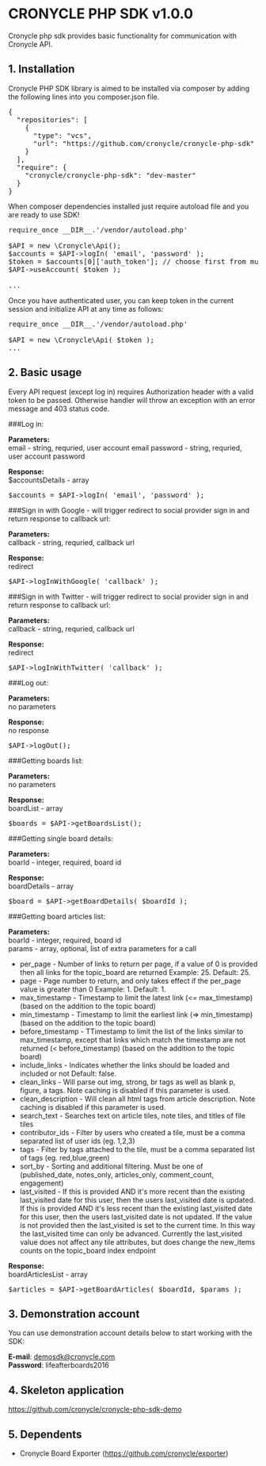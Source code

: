 # CRONYCLE PHP SDK v1.0.0


Cronycle php sdk provides basic functionality for communication with Cronycle API.


## 1. Installation

Cronycle PHP SDK library is aimed to be installed via composer by adding the following lines into you composer.json 
file.  

<pre>
{  
  "repositories": [  
    {  
      "type": "vcs",  
      "url": "https://github.com/cronycle/cronycle-php-sdk"  
    }  
  ],  
  "require": {  
    "cronycle/cronycle-php-sdk": "dev-master"  
  }  
}
</pre>    

When composer dependencies installed just require autoload file and you are ready to use SDK!
 
<pre>
require_once __DIR__.'/vendor/autoload.php'

$API = new \Cronycle\Api();
$accounts = $API->logIn( 'email', 'password' );
$token = $accounts[0]['auth_token']; // choose first from multiple accounts
$API->useAccount( $token );

...
</pre>  

Once you have authenticated user, you can keep token in the current session and initialize API at any time as follows:
 
<pre>
require_once __DIR__.'/vendor/autoload.php'

$API = new \Cronycle\Api( $token );
...
</pre>


## 2. Basic usage

Every API request (except log in) requires Authorization header with a valid token to be passed. Otherwise handler will 
throw an exception with an error message and 403 status code.  


###Log in: 
 
__Parameters:__  
email - string, requried, user account email
password - string, requried, user account password
  
__Response:__  
$accountsDetails - array  
 
<pre>
$accounts = $API->logIn( 'email', 'password' );
</pre>

###Sign in with Google - will trigger redirect to social provider sign in and return response to callback url: 
 
__Parameters:__  
callback - string, requried, callback url
  
__Response:__  
redirect 
 
<pre>
$API->logInWithGoogle( 'callback' );
</pre>

###Sign in with Twitter - will trigger redirect to social provider sign in and return response to callback url: 
 
__Parameters:__  
callback - string, requried, callback url
  
__Response:__  
redirect 
 
<pre>
$API->logInWithTwitter( 'callback' );
</pre>


###Log out: 
 
__Parameters:__  
no parameters
  
__Response:__  
no response  
 
<pre>
$API->logOut();
</pre>

###Getting boards list:

__Parameters:__  
no parameters
  
__Response:__  
boardList - array  

<pre>
$boards = $API->getBoardsList();
</pre>

###Getting single board details:  

__Parameters:__  
boarId - integer, required, board id  
  
__Response:__  
boardDetails - array    

<pre>
$board = $API->getBoardDetails( $boardId );
</pre>

###Getting board articles list:  

__Parameters:__  
boarId - integer, required, board id  
params - array, optional, list of extra parameters for a call
<ul>
	<li>per_page - Number of links to return per page, if a value of 0 is provided then all links for the topic_board are returned Example: 25. Default: 25.</li>
	<li>page - Page number to return, and only takes effect if the per_page value is greater than 0 Example: 1. Default: 1.</li>
	<li>max_timestamp - Timestamp to limit the latest link (<= max_timestamp) (based on the addition to the topic board)</li>
	<li>min_timestamp - Timestamp to limit the earliest link (=> min_timestamp) (based on the addition to the topic board)</li>
	<li>before_timestamp - TTimestamp to limit the list of the links similar to max_timestamp, except that links which match the timestamp are not returned (< before_timestamp) (based on the addition to the topic board)</li>
	<li>include_links - Indicates whether the links should be loaded and included or not Default: false.</li>
	<li>clean_links - Will parse out img, strong, br tags as well as blank p, figure, a tags. Note caching is disabled if this parameter is used.</li>
	<li>clean_description - Will clean all html tags from article description. Note caching is disabled if this parameter is used.</li>
	<li>search_text - Searches text on article tiles, note tiles, and titles of file tiles</li>
	<li>contributor_ids - Filter by users who created a tile, must be a comma separated list of user ids (eg. 1,2,3)</li>
	<li>tags - Filter by tags attached to the tile, must be a comma separated list of tags (eg. red,blue,green)</li>
	<li>sort_by - Sorting and additional filtering. Must be one of (published_date, notes_only, articles_only, comment_count, engagement)</li>
	<li>last_visited - If this is provided AND it's more recent than the existing last_visited date for this user, then the users last_visited date is updated. If this is provided AND it's less recent than the existing last_visited date for this user, then the users last_visited date is not updated. If the value is not provided then the last_visited is set to the current time. In this way the last_visited time can only be advanced. Currently the last_visited value does not affect any tile attributes, but does change the new_items counts on the topic_board index endpoint</li>
</ul>
  
__Response:__  
boardArticlesList - array  
  
<pre>
$articles = $API->getBoardArticles( $boardId, $params );
</pre>


## 3. Demonstration account

You can use demonstration account details below to start working with the SDK:  
 
__E-mail__: demosdk@cronycle.com  
__Password__: lifeafterboards2016  


## 4. Skeleton application

https://github.com/cronycle/cronycle-php-sdk-demo

## 5. Dependents

- Cronycle Board Exporter (https://github.com/cronycle/exporter)
